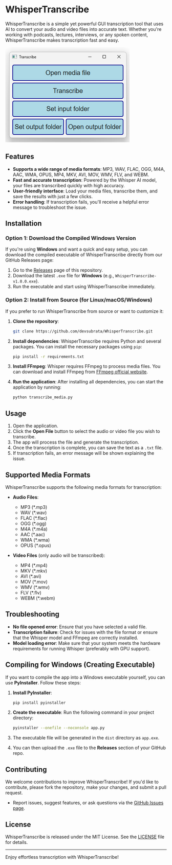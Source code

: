 # WhisperTranscribe

WhisperTranscribe is a simple yet powerful GUI transcription tool that uses AI to convert your audio and video files into accurate text. Whether you're working with podcasts, lectures, interviews, or any spoken content, WhisperTranscribe makes transcription fast and easy.

![WhisperTranscribe](https://github.com/devsubrata/WhisperTranscribe/blob/main/Releases/WhisperTranscribe.jpg)

## Features

-   **Supports a wide range of media formats**: MP3, WAV, FLAC, OGG, M4A, AAC, WMA, OPUS, MP4, MKV, AVI, MOV, WMV, FLV, and WEBM.
-   **Fast and accurate transcription**: Powered by the Whisper AI model, your files are transcribed quickly with high accuracy.
-   **User-friendly interface**: Load your media files, transcribe them, and save the results with just a few clicks.
-   **Error handling**: If transcription fails, you'll receive a helpful error message to troubleshoot the issue.

## Installation

### Option 1: **Download the Compiled Windows Version**

If you're using **Windows** and want a quick and easy setup, you can download the compiled executable of WhisperTranscribe directly from our GitHub Releases page:

1. Go to the [Releases](https://github.com/devsubrata/WhisperTranscribe/releases) page of this repository.
2. Download the latest `.exe` file for **Windows** (e.g., `WhisperTranscribe-v1.0.0.exe`).
3. Run the executable and start using WhisperTranscribe immediately.

### Option 2: **Install from Source (for Linux/macOS/Windows)**

If you prefer to run WhisperTranscribe from source or want to customize it:

1. **Clone the repository**:

    ```bash
    git clone https://github.com/devsubrata/WhisperTranscribe.git
    ```

2. **Install dependencies**: WhisperTranscribe requires Python and several packages. You can install the necessary packages using `pip`:

    ```bash
    pip install -r requirements.txt
    ```

3. **Install FFmpeg**: Whisper requires FFmpeg to process media files. You can download and install FFmpeg from [FFmpeg official website](https://ffmpeg.org/download.html).
4. **Run the application**: After installing all dependencies, you can start the application by running:

    ```bash
    python transcribe_media.py
    ```

## Usage

1. Open the application.
2. Click the **Open File** button to select the audio or video file you wish to transcribe.
3. The app will process the file and generate the transcription.
4. Once the transcription is complete, you can save the text as a `.txt` file.
5. If transcription fails, an error message will be shown explaining the issue.

## Supported Media Formats

WhisperTranscribe supports the following media formats for transcription:

-   **Audio Files**:

    -   MP3 (\*.mp3)
    -   WAV (\*.wav)
    -   FLAC (\*.flac)
    -   OGG (\*.ogg)
    -   M4A (\*.m4a)
    -   AAC (\*.aac)
    -   WMA (\*.wma)
    -   OPUS (\*.opus)

-   **Video Files** (only audio will be transcribed):

    -   MP4 (\*.mp4)
    -   MKV (\*.mkv)
    -   AVI (\*.avi)
    -   MOV (\*.mov)
    -   WMV (\*.wmv)
    -   FLV (\*.flv)
    -   WEBM (\*.webm)

## Troubleshooting

-   **No file opened error**: Ensure that you have selected a valid file.
-   **Transcription failure**: Check for issues with the file format or ensure that the Whisper model and FFmpeg are correctly installed.
-   **Model loading error**: Make sure that your system meets the hardware requirements for running Whisper (preferably with GPU support).

## Compiling for Windows (Creating Executable)

If you want to compile the app into a Windows executable yourself, you can use **PyInstaller**. Follow these steps:

1. **Install PyInstaller**:

    ```bash
    pip install pyinstaller
    ```

2. **Create the executable**: Run the following command in your project directory:

    ```bash
    pyinstaller --onefile --noconsole app.py
    ```

3. The executable file will be generated in the `dist` directory as `app.exe`.
4. You can then upload the `.exe` file to the **Releases** section of your GitHub repo.

## Contributing

We welcome contributions to improve WhisperTranscribe! If you'd like to contribute, please fork the repository, make your changes, and submit a pull request.

-   Report issues, suggest features, or ask questions via the [GitHub Issues page](https://github.com/devsubrata/WhisperTranscribe/issues).

## License

WhisperTranscribe is released under the MIT License. See the [LICENSE](LICENSE) file for details.

---

Enjoy effortless transcription with WhisperTranscribe!
